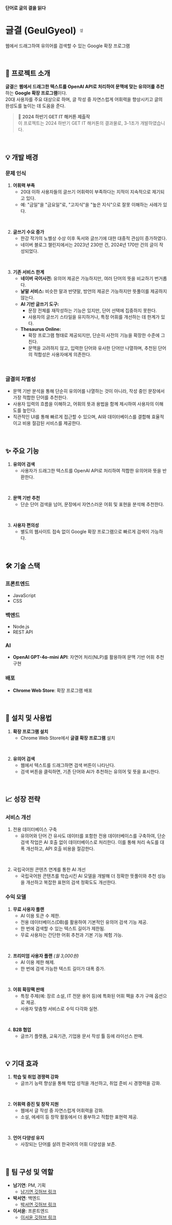 #### 단어로 글의 결을 읽다
# 글결 (GeulGyeol) <img src="image.png" alt="alt text" width="20">
<span>웹에서 드래그하여 유의어를 검색할 수 있는 Google 확장 프로그램</span>

<br/>

## 📌 프로젝트 소개

**글결**은 **웹에서 드래그한 텍스트를 OpenAI API로 처리하여 문맥에 맞는 유의어를 추천**하는 **Google 확장 프로그램**이다.  
20대 사용자를 주요 대상으로 하며, 글 작성 중 자연스럽게 어휘력을 향상시키고 글의 완성도를 높이는 데 도움을 준다.

> 📍 **2024 하반기 GET IT 해커톤 제출작**  
> 이 프로젝트는 2024 하반기 GET IT 해커톤의 결과물로, 3-1조가 개발하였습니다.

<br/>

## 💡 개발 배경

### 문제 인식

1. **어휘력 부족**  
   - 20대 이하 사용자들의 글쓰기 어휘력이 부족하다는 지적이 지속적으로 제기되고 있다.  
   - 예: "금일"을 "금요일"로, "고지식"을 "높은 지식"으로 잘못 이해하는 사례가 있다.

<br/>

2. **글쓰기 수요 증가**  
   - 한강 작가의 노벨상 수상 이후 독서와 글쓰기에 대한 대중적 관심이 증가하였다.  
   - 네이버 블로그 챌린지에서는 2023년 230만 건, 2024년 170만 건의 글이 작성되었다. 

<br/> 

3. **기존 서비스 한계**  
   - **네이버 국어사전:** 유의어 제공은 가능하지만, 여러 단어의 뜻을 비교하기 번거롭다.  
   - **낱말 서비스:** 비슷한 말과 반댓말, 방언의 제공은 가능하지만 뜻풀이를 제공하지 않는다.  
   - **AI 기반 글쓰기 도구:**  
     - 문장 전체를 재작성하는 기능은 있지만, 단어 선택에 집중하지 못한다.  
     - 사용자의 글쓰기 스타일을 유지하거나, 특정 어휘를 개선하는 데 한계가 있다.  
   - **Thesaurus Online:**  
     - 확장 프로그램 형태로 제공되지만, 단순히 사전의 기능을 확장한 수준에 그친다.  
     - 문맥을 고려하지 않고, 입력한 단어와 유사한 단어만 나열하며, 추천된 단어의 적합성은 사용자에게 의존한다.  

<br/>

### 글결의 차별성
- 문맥 기반 분석을 통해 단순히 유의어를 나열하는 것이 아니라, 작성 중인 문장에서 가장 적합한 단어를 추천한다.  
- 사용자 입력의 흐름을 이해하고, 어휘의 뜻과 용법을 함께 제시하여 사용자의 이해도를 높인다.  
- 직관적인 UI를 통해 빠르게 접근할 수 있으며, AI와 데이터베이스를 결합해 효율적이고 비용 절감된 서비스를 제공한다.  

<br/>

## ✨ 주요 기능

1. **유의어 검색**  
   - 사용자가 드래그한 텍스트를 OpenAI API로 처리하여 적합한 유의어와 뜻을 반환한다.

<br/>

2. **문맥 기반 추천**  
   - 단순 단어 검색을 넘어, 문장에서 자연스러운 어휘 및 표현을 분석해 추천한다.

<br/>

3. **사용자 편의성**  
   - 별도의 웹사이트 접속 없이 Google 확장 프로그램으로 빠르게 검색이 가능하다.

<br/>

## 🛠️ 기술 스택

### 프론트엔드
- JavaScript
- CSS

### 백엔드
- Node.js
- REST API

### AI
- **OpenAI GPT-4o-mini API**: 자연어 처리(NLP)를 활용하여 문맥 기반 어휘 추천 구현

### 배포
- **Chrome Web Store**: 확장 프로그램 배포

<br/>

## 🚀 설치 및 사용법

1. **확장 프로그램 설치**
   - Chrome Web Store에서 **글결 확장 프로그램** 설치

<br/>

2. **유의어 검색**
   - 웹에서 텍스트를 드래그하면 검색 버튼이 나타난다.
   - 검색 버튼을 클릭하면, 기존 단어와 AI가 추천하는 유의어 및 뜻을 표시한다.

<br/>

## 📈 성장 전략

### 서비스 개선
1. 전용 데이터베이스 구축
   - 유의어와 단어 간 유사도 데이터를 포함한 전용 데이터베이스를 구축하여, 단순 검색 작업은 AI 호출 없이 데이터베이스로 처리한다. 이를 통해  처리 속도를 대폭 개선하고, API 호출 비용을 절감한다.

<br/>

2. 국립국어원 콘텐츠 연계를 통한 AI 개선
   - 국립국어원 콘텐츠를 학습시킨 AI 모델을 개발해 더 정확한 뜻풀이와 추천 성능을 개선하고 복잡한 표현의 검색 정확도도 개선한다.

### **수익 모델**
1. **무료 사용자 플랜**
   - AI 이용 토큰 수 제한.
   - 전용 데이터베이스(DB)를 활용하여 기본적인 유의어 검색 기능 제공.
   - 한 번에 검색할 수 있는 텍스트 길이가 제한됨.
   - 무료 사용자는 간단한 어휘 추천과 기본 기능 체험 가능.

<br/>

2. **프리미엄 사용자 플랜** *(월 3,000원)*
   - AI 이용 제한 해제.
   - 한 번에 검색 가능한 텍스트 길이가 대폭 증가.

<br/>

3. **어휘 확장팩 판매**  
   - 특정 주제(예: 장르 소설, IT 전문 용어 등)에 특화된 어휘 팩을 추가 구매 옵션으로 제공.  
   - 사용자 맞춤형 서비스로 수익 다각화 실현.  

<br/>

4. **B2B 협업**  
   - 글쓰기 플랫폼, 교육기관, 기업용 문서 작성 튤 등에 라이선스 판매.

<br/>

## 💡 기대 효과

1. **학습 및 취업 경쟁력 강화**  
   - 글쓰기 능력 향상을 통해 학업 성적을 개선하고, 취업 준비 시 경쟁력을 강화.  

<br/>

2. **어휘력 증진 및 창작 지원**  
   - 웹에서 글 작성 중 자연스럽게 어휘력을 강화.  
   - 소설, 에세이 등 창작 활동에서 더 풍부하고 적합한 표현력 제공. 

<br/>

3. **언어 다양성 유지**  
   - 사장되는 단어를 살려 한국어의 어휘 다양성을 보존.

<br/>

## 👭 팀 구성 및 역할

- **남기연**: PM, 기획
   - [남기연 깃허브 링크](https://github.com/Kiyeon-Nam)  
- **박서연**: 백엔드
   - [박서연 깃허브 링크](https://github.com/seoyeonpak) 
- **이서윤**: 프론트엔드
   - [이서윤 깃허브 링크](https://github.com/katalsye) 
